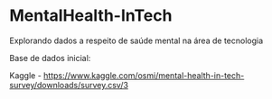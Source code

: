 # MentalHealth-InTech
Explorando dados a respeito de saúde mental na área de tecnologia

Base de dados inicial:

Kaggle - https://www.kaggle.com/osmi/mental-health-in-tech-survey/downloads/survey.csv/3

